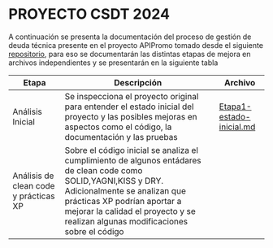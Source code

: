 # PROYECTO CSDT 2024 

A continuación se presenta la documentación del proceso de gestión de deuda técnica 
presente en el proyecto APIPromo tomado desde el siguiente [repositorio](https://github.com/AhmadRiza/APIPromo/tree/master),
para eso se documentarán las distintas etapas de mejora en archivos independientes y se presentarán en la siguiente tabla


| Etapa                                 | Descripción                                                                                                                                                                                                                                                          | Archivo                                                          |
|---------------------------------------|----------------------------------------------------------------------------------------------------------------------------------------------------------------------------------------------------------------------------------------------------------------------|------------------------------------------------------------------|
| Análisis Inicial                      | Se inspecciona el proyecto original para entender el estado inicial del proyecto y las posibles mejoras en aspectos como el código, la documentación y las pruebas                                                                                                   | [Etapa1-estado-inicial.md](resources%2FEtapa1-estado-inicial.md) |
| Análisis de clean code y prácticas XP | Sobre el código inicial se analiza el cumplimiento de algunos entádares de clean code como SOLID,YAGNI,KISS y DRY. Adicionalmente se analizan que prácticas XP podrían aportar a mejorar la calidad el proyecto y se realizan algunas modificaciones sobre el código |                                                                  |
